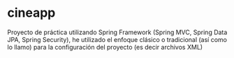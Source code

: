 # cineapp

Proyecto de práctica utilizando Spring Framework (Spring MVC, Spring Data JPA, Spring Security), he utilizado el enfoque clásico o tradicional (así como lo llamo)
para la configuración del proyecto (es decir archivos XML)
